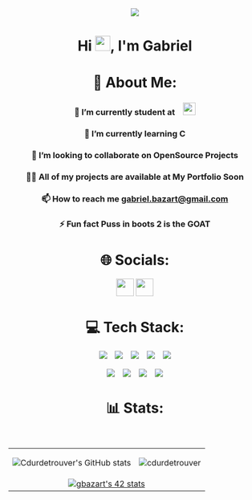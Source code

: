 <div align="center" >
      <a href="#"><img height="auto" src="https://media0.giphy.com/media/YRMb6dd7zprS00JdGZ/giphy.gif?cid=ecf05e47pp9oy2ivxoy3aif9mvewoex6jc5ywnem9njblkob&ep=v1_stickers_search&rid=giphy.gif&ct=s"/></a>
</div>
<h1 align="center">Hi <img src="https://raw.githubusercontent.com/MartinHeinz/MartinHeinz/master/wave.gif" width="30px">, I'm Gabriel</h1>  

<h1 align="center">💫 About Me:</h1>
<div align ="center">
      <h3> 🔭 I’m currently student at &ensp; <a href="https://42.fr/"><img src="https://42.fr/wp-content/uploads/2021/05/42-Final-sigle-seul.svg" height="25px"/></a> </h3>
      <h3> 🌱 I’m currently learning <strong>C</strong> </h3>
      <h3> 👯 I’m looking to collaborate on <strong>OpenSource Projects</strong> </h3>
      <h3> 👨‍💻 All of my projects are available at My Portfolio Soon </h3>
      <h3> 📫 How to reach me <strong><a href="mailto:gabriel.bazart@gmail.com">gabriel.bazart@gmail.com</a></strong> </h3>
      <h3> ⚡ Fun fact <strong>Puss in boots 2 is the GOAT</strong> </h3>
</div>  

<h1 align="center">🌐 Socials:</h1>
<div align="center">
      <a href="https://discord.gg/https://discord.gg/HzqrkbqH7x"><img src="https://img.shields.io/badge/Discord-%237289DA.svg?logo=discord&logoColor=white" height="35px"></a>
      <a href="https://www.linkedin.com/in/gabriel-bazart-87b3ab265/"><img src="https://img.shields.io/badge/LinkedIn-%230077B5.svg?logo=linkedin&logoColor=white" height="35px"></a>
</div>  

<h1 align="center">💻 Tech Stack:</h1>
<div align="center">
      <img src="https://img.shields.io/badge/-HTML5-f06529?style=for-the-badge&labelColor=black&logo=html5&logoColor=f06529"> 
      &nbsp;&nbsp;
      <img src="https://img.shields.io/badge/-CSS3-2965f1?style=for-the-badge&labelColor=black&logo=css3&logoColor=2965f1">
      &nbsp;&nbsp;
      <img src="https://img.shields.io/badge/Sass-c69?style=for-the-badge&labelColor=black&logo=sass&logoColor=c69">
      &nbsp;&nbsp;
      <img src="https://img.shields.io/badge/-Javascript-F0DB4F?style=for-the-badge&labelColor=black&logo=javascript&logoColor=F0DB4F"> 
      &nbsp;&nbsp;
      <img src="https://img.shields.io/badge/-C++-044F88?style=for-the-badge&labelColor=black&logo=cplusplus&logoColor=044F88">
      <br>
      <br>
      <img src="https://img.shields.io/badge/-Python-4B8BBE?style=for-the-badge&labelColor=black&logo=python&logoColor=4B8BBE">
      &nbsp;&nbsp;
      <img src="https://img.shields.io/badge/-MySQL-00758F?style=for-the-badge&labelColor=black&logo=mysql&logoColor=00758F">
      &nbsp;&nbsp;
      <img src="https://img.shields.io/badge/-Git-f34f29?style=for-the-badge&labelColor=black&logo=git&logoColor=f34f29">
      &nbsp;&nbsp;
      <img src="https://img.shields.io/badge/-Postman-EF5B25?style=for-the-badge&labelColor=black&logo=postman&logoColor=EF5B25">
</div>  

<h1 align="center">📊 Stats:</h1>
<table align="center" border="0">
      <tr>
            <td>
                  
![Cdurdetrouver's GitHub stats](https://github-readme-stats-five-gules.vercel.app/api?username=cdurdetrouver&count_private=true&show_icons=true&theme=radical)
            </td>             
            <td>
                  <img src="https://github-readme-stats.vercel.app/api/top-langs?username=cdurdetrouver&show_icons=true&locale=en&layout=compact&title_color=7A7ADB&icon_color=2234AE&text_color=D3D3D3&bg_color=0,000000,130F40" alt="cdurdetrouver" />
            </td>
      </tr>
      <tr width="100%">
            <td colspan="2"  align="center">
                  <a href="https://github.com/oakoudad/badge42"><img src="https://badge.mediaplus.ma/darkgray/gbazart?1337Badge=off&UM6P=off" alt="gbazart's 42 stats" /></a>
            </td>
      </tr>
</table>

<!-- Proudly created with GPRM ( https://gprm.itsvg.in ) -->
